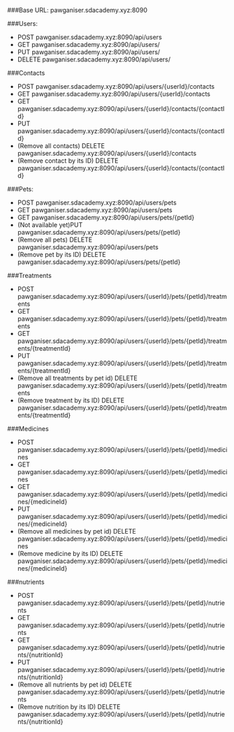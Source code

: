 ###Base URL: 
pawganiser.sdacademy.xyz:8090

###Users:

- POST pawganiser.sdacademy.xyz:8090/api/users
- GET pawganiser.sdacademy.xyz:8090/api/users/
- PUT pawganiser.sdacademy.xyz:8090/api/users/
- DELETE pawganiser.sdacademy.xyz:8090/api/users/

###Contacts
- POST pawganiser.sdacademy.xyz:8090/api/users/{userId}/contacts
- GET pawganiser.sdacademy.xyz:8090/api/users/{userId}/contacts
- GET pawganiser.sdacademy.xyz:8090/api/users/{userId}/contacts/{contactId}
- PUT pawganiser.sdacademy.xyz:8090/api/users/{userId}/contacts/{contactId}
- (Remove all contacts) DELETE pawganiser.sdacademy.xyz:8090/api/users/{userId}/contacts
- (Remove contact by its ID) DELETE pawganiser.sdacademy.xyz:8090/api/users/{userId}/contacts/{contactId}

###Pets:
- POST pawganiser.sdacademy.xyz:8090/api/users/pets
- GET pawganiser.sdacademy.xyz:8090/api/users/pets
- GET pawganiser.sdacademy.xyz:8090/api/users/pets/{petId}
- (Not available yet)PUT pawganiser.sdacademy.xyz:8090/api/users/pets/{petId}
- (Remove all pets) DELETE pawganiser.sdacademy.xyz:8090/api/users/pets
- (Remove pet by its ID) DELETE pawganiser.sdacademy.xyz:8090/api/users/pets/{petId}

###Treatments
- POST pawganiser.sdacademy.xyz:8090/api/users/{userId}/pets/{petId}/treatments
- GET pawganiser.sdacademy.xyz:8090/api/users/{userId}/pets/{petId}/treatments
- GET pawganiser.sdacademy.xyz:8090/api/users/{userId}/pets/{petId}/treatments/{treatmentId}
- PUT pawganiser.sdacademy.xyz:8090/api/users/{userId}/pets/{petId}/treatments/{treatmentId}
- (Remove all treatments by pet id) DELETE pawganiser.sdacademy.xyz:8090/api/users/{userId}/pets/{petId}/treatments
- (Remove treatment by its ID) DELETE pawganiser.sdacademy.xyz:8090/api/users/{userId}/pets/{petId}/treatments/{treatmentId}

###Medicines
- POST pawganiser.sdacademy.xyz:8090/api/users/{userId}/pets/{petId}/medicines
- GET pawganiser.sdacademy.xyz:8090/api/users/{userId}/pets/{petId}/medicines
- GET pawganiser.sdacademy.xyz:8090/api/users/{userId}/pets/{petId}/medicines/{medicineId}
- PUT pawganiser.sdacademy.xyz:8090/api/users/{userId}/pets/{petId}/medicines/{medicineId}
- (Remove all medicines by pet id) DELETE pawganiser.sdacademy.xyz:8090/api/users/{userId}/pets/{petId}/medicines
- (Remove medicine by its ID) DELETE pawganiser.sdacademy.xyz:8090/api/users/{userId}/pets/{petId}/medicines/{medicineId}

###nutrients
- POST pawganiser.sdacademy.xyz:8090/api/users/{userId}/pets/{petId}/nutrients
- GET pawganiser.sdacademy.xyz:8090/api/users/{userId}/pets/{petId}/nutrients
- GET pawganiser.sdacademy.xyz:8090/api/users/{userId}/pets/{petId}/nutrients/{nutritionId}
- PUT pawganiser.sdacademy.xyz:8090/api/users/{userId}/pets/{petId}/nutrients/{nutritionId}
- (Remove all nutrients by pet id) DELETE pawganiser.sdacademy.xyz:8090/api/users/{userId}/pets/{petId}/nutrients
- (Remove nutrition by its ID) DELETE pawganiser.sdacademy.xyz:8090/api/users/{userId}/pets/{petId}/nutrients/{nutritionId}


